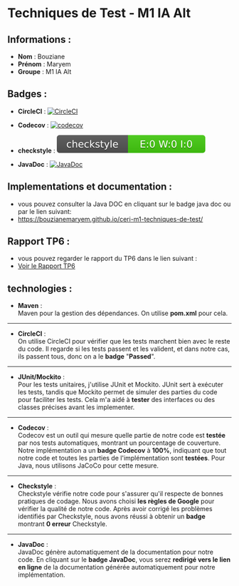 # Techniques de Test - M1 IA Alt

## Informations :

- **Nom** : Bouziane
- **Prénom** : Maryem
- **Groupe** : M1 IA Alt

## Badges :
- **CircleCI** :
  [![CircleCI](https://dl.circleci.com/status-badge/img/gh/BouzianeMaryem/ceri-m1-techniques-de-test/tree/master.svg?style=svg)](https://dl.circleci.com/status-badge/redirect/gh/BouzianeMaryem/ceri-m1-techniques-de-test/tree/master)

- **Codecov** :
  [![codecov](https://codecov.io/gh/BouzianeMaryem/ceri-m1-techniques-de-test/graph/badge.svg?token=6WQJWMQFOP)](https://codecov.io/gh/BouzianeMaryem/ceri-m1-techniques-de-test)

- **checkstyle** :
  ![Checkstyle result](badges/checkstyle-result.svg)
- **JavaDoc** :
  [![JavaDoc](https://img.shields.io/badge/JavaDoc-Online-green)](https://bouzianemaryem.github.io/ceri-m1-techniques-de-test/)

## Implementations et documentation :

- vous pouvez consulter la Java DOC en cliquant sur le badge java doc ou par le lien suivant:
- https://bouzianemaryem.github.io/ceri-m1-techniques-de-test/

## Rapport TP6 :

- vous pouvez regarder le rapport du TP6 dans le lien suivant :
- [Voir le Rapport TP6](https://github.com/BouzianeMaryem/ceri-m1-techniques-de-test/blob/master/Rapport_TP6.pdf)




## technologies :
- **Maven** :
  <br>
  Maven pour la gestion des dépendances. On utilise **pom.xml** pour cela.
***
- **CircleCI** :
  <br>
  On utilise CircleCI pour vérifier que les tests marchent bien avec le reste du code. Il regarde si les tests passent et les valident, et dans notre cas, ils passent tous, donc on a le **badge** "**Passed**".
***
- **JUnit/Mockito** :
  <br>
  Pour les tests unitaires, j'utilise JUnit et Mockito. JUnit sert à exécuter les tests, tandis que Mockito permet de simuler des parties du code pour faciliter les tests. Cela m'a aidé à **tester** des interfaces ou des classes précises avant les implementer.
***
- **Codecov** :
  <br>
  Codecov est un outil qui mesure quelle partie de notre code est **testée** par nos tests automatiques, montrant un pourcentage de couverture. Notre implémentation a un **badge Codecov** à **100%**, indiquant que tout notre code et toutes les parties de l'implémentation sont **testées**. Pour Java, nous utilisons JaCoCo pour cette mesure.
***
- **Checkstyle** :
  <br>
  Checkstyle vérifie notre code pour s'assurer qu'il respecte de bonnes pratiques de codage. Nous avons choisi **les règles de Google** pour vérifier la qualité de notre code. Après avoir corrigé les problèmes identifiés par Checkstyle, nous avons réussi à obtenir un **badge** montrant **0 erreur** Checkstyle.
***
- **JavaDoc** :
  <br>
  JavaDoc génère automatiquement de la documentation pour notre code. En cliquant sur le **badge JavaDoc**, vous serez **redirigé vers le lien en ligne** de la documentation générée automatiquement pour notre implémentation.
